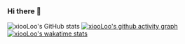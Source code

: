 ### Hi there 👋

<!--
**xiooLoo/xiooLoo** is a ✨ _special_ ✨ repository because its `README.md` (this file) appears on your GitHub profile.

Here are some ideas to get you started:

- 🔭 I’m currently working on ...
- 🌱 I’m currently learning ...
- 👯 I’m looking to collaborate on ...
- 🤔 I’m looking for help with ...
- 💬 Ask me about ...
- 📫 How to reach me: ...
- 😄 Pronouns: ...
- ⚡ Fun fact: ...
-->

![xiooLoo's GitHub stats](https://github-readme-stats.vercel.app/api?username=xiooLoo&show_icons=true&theme=highcontrast)
[![xiooLoo's github activity graph](https://github-readme-activity-graph.vercel.app/graph?username=xiooLoo&custom_title=我的贡献度&hide_border=true)](https://github.com/ashutosh00710/github-readme-activity-graph)
[![xiooLoo's wakatime stats](https://github-readme-stats.vercel.app/api/wakatime?username=xiooLoo)](https://github.com/anuraghazra/github-readme-stats)
